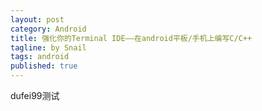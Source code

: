 ```yaml
---
layout: post
category: Android
title: 强化你的Terminal IDE——在android平板/手机上编写C/C++
tagline: by Snail
tags: android
published: true
---
```



dufei99测试

